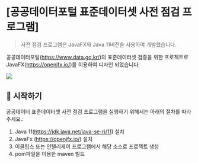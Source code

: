 # [공공데이터포털 표준데이터셋 사전 점검 프로그램]

> 사전 점검 프로그램은 JavaFX와 Java 11버전을 사용하여 개발했습니다.

공공데이터포털(https://www.data.go.kr/)의 표준데이터셋 검증을 위한 프로젝트로 JavaFX(https://openjfx.io/)를 이용하여 디자인 되었습니다.

![](public/Dashboard.PNG)
## :rocket: 시작하기

공공데이터 표준데이터셋 사전 점검 프로그램을 실행하기 위해서는 아래의 절차를 따라주세요.:
1. Java 11(https://jdk.java.net/java-se-ri/11) 설치
2. JavaFx (https://openjfx.io/) 설치
3. 이클립스 또는 인텔리제이 프로그램에서 해당 소스로 프로젝트 생성
4. pom파일을 이용한 maven 빌드
